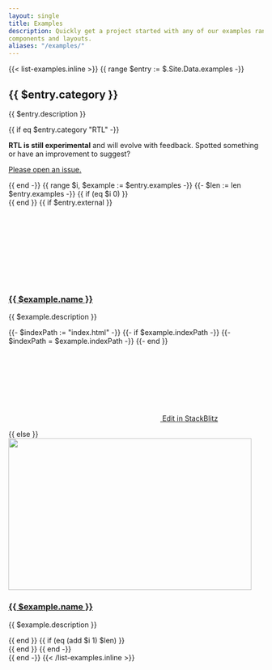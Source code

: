 ```yaml
---
layout: single
title: Examples
description: Quickly get a project started with any of our examples ranging from using parts of the framework to custom
components and layouts.
aliases: "/examples/"
---
```


{{< list-examples.inline >}}
{{ range $entry := $.Site.Data.examples -}}
<div class="bd-content">
  <h2 id="{{ $entry.category | urlize }}">{{ $entry.category }}</h2>
  <p>{{ $entry.description }}</p>
  {{ if eq $entry.category "RTL" -}}
    <div class="bd-callout bd-callout-warning small">
      <p>
        <strong>RTL is still experimental</strong> and will evolve with feedback. Spotted something or have an improvement to suggest?
      </p>
      <p><a href="{{ $.Site.Params.repo }}/issues/new/choose">Please open an issue.</a></p>
    </div>
  {{ end -}}
  {{ range $i, $example := $entry.examples -}}
    {{- $len := len $entry.examples -}}
    {{ if (eq $i 0) }}<div class="row">{{ end }}
      {{ if $entry.external }}
        <div class="col-md-6 col-lg-4 mb-3 d-flex gap-3">
          <svg class="bi fs-5 flex-shrink-0 mt-1"><use xlink:href="#box-seam"></use></svg>
          <div>
            <h3 class="h5 mb-1">
              <a class="d-block link-offset-1" href="{{ $.Site.Params.github_org }}{{ $example.url }}/" target="_blank" rel="noopener">
                {{ $example.name }}
              </a>
            </h3>
            <p class="text-body-secondary">{{ $example.description }}</p>
            <p>
              {{- $indexPath := "index.html" -}}
              {{- if $example.indexPath -}}
                {{- $indexPath = $example.indexPath -}}
              {{- end }}
              <a class="icon-link small link-secondary link-offset-1" href="https://stackblitz.com/github/twbs{{ $example.url }}?file={{ $indexPath | urlquery }}" target="_blank" rel="noopener">
                <svg class="bi flex-shrink-0"><use xlink:href="#lightning-charge-fill"></use></svg>
                Edit in StackBlitz
              </a>
            </p>
          </div>
        </div>
      {{ else }}
        <div class="col-sm-6 col-md-3 mb-3">
          <a class="d-block link-offset-1" href="/docs/{{ $.Site.Params.docs_version }}/examples/{{ $example.name | urlize }}/"{{ if in $example.name "RTL" }} hreflang="ar"{{ end }}>
            <img class="img-thumbnail mb-3" srcset="/docs/{{ $.Site.Params.docs_version }}/assets/img/examples/{{ $example.name | urlize }}.png,
                                                    /docs/{{ $.Site.Params.docs_version }}/assets/img/examples/{{ $example.name | urlize }}@2x.png 2x"
                                            src="/docs/{{ $.Site.Params.docs_version }}/assets/img/examples/{{ $example.name | urlize }}.png"
                                            alt=""
                                            width="480" height="300"
                                            loading="lazy">
            <h3 class="h5 mb-1">
              {{ $example.name }}
            </h3>
          </a>
          <p class="text-body-secondary">{{ $example.description }}</p>
        </div>
      {{ end }}
    {{ if (eq (add $i 1) $len) }}</div>{{ end }}
  {{ end -}}
</div>
{{ end -}}
{{< /list-examples.inline >}}
